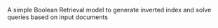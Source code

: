A simple Boolean Retrieval model to generate inverted index and solve queries based on input documents

